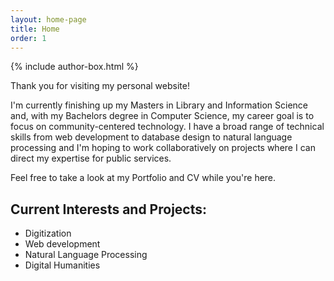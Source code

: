 ```yaml
---
layout: home-page
title: Home
order: 1
---
```

{% include author-box.html %}

Thank you for visiting my personal website!

I'm currently finishing up my Masters in Library and Information Science and, with my Bachelors degree in Computer Science, my career goal is to focus on community-centered technology. I have a broad range of technical skills from web development to database design to natural language processing and I'm hoping to work collaboratively on projects where I can direct my expertise for public services.

Feel free to take a look at my Portfolio and CV while you're here.

## Current Interests and Projects:

- Digitization
- Web development
- Natural Language Processing
- Digital Humanities


